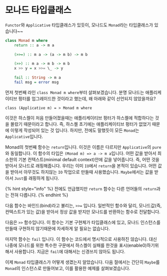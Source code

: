 # 모나드 타입클래스

`Functor`와 `Applicative` 타입클래스가 있듯이, 모나드도 `Monad`라는 타입클래스가 있습니다~~

```haskell
class Monad m where  
    return :: a -> m a  
  
    (>>=) :: m a -> (a -> m b) -> m b  
  
    (>>) :: m a -> m b -> m b  
    x >> y = x >>= \_ -> y  
  
    fail :: String -> m a  
    fail msg = error msg
```

먼저 첫번째 라인 `class Monad m where`부터 살펴보겠습니다. 분명 모나드는 애플리케이티브 펑터를 업그레이드한 것이라고 했는데, 왜 아래와 같이 선언되지 않았을까요? 

`class (Applicative m) = > Monad m where`

이것은 하스켈이 처음 만들어졌을때는 애플리케이티브 펑터가 하스켈에 적합하다는 것을 몰랐기 때문이라고 합니다. 즉, 하스켈 초기에는 애플리케이티브 펑터가 없었기 때문에 이렇게 작성되어 있는 것 입니다. 하지만, 전에도 말했듯이 모든 `Monad`는 `Applicative`입니다. 

Monad의 첫번째 함수는 `return`입니다. 이것은 이름은 다르지만 `Applicative`의 `pure`와 동일합니다. 이 함수의 타입은 `(Monad m) => a -> m a`입니다. 어떤 값을 받아서 최소한의 기본 컨텍스트\(minimal default context\)안에 값을 넣어줍니다. 즉, 어떤 것을 받아서 모나드로 래핑해줍니다. 우리는 이미 `IO`에서 `return`을 본적이 있습니다. 어떤 값을 받아서 아무것도 하지않는 `IO` 작업으로 만들때 사용했습니다. `Maybe`에서는 값을 받아서 `Just`를 래핑하게 됩니다. 

{% hint style="info" %}
전에도 언급했지만 `return` 함수는 다른 언어들의 `return`과는 전혀 다릅니다.
{% endhint %}

다음 함수는 바인드\(bind\)라고 불리는, `>>=` 입니다. 일반적인 함수와 달리, 모나드값\(즉, 컨텍스트가 있는 값\)을 받아서 정상 값을 받지만 모나드를 반환하는 함수로 전달합니다. 

다음은 `>>` 함수입니다. 이 함수는 기본 구현체가 타입클래스에 있고, 모나드 인스턴스를 만들때 구현하지 않기때문에 자세하게 알 필요는 없습니다. 

마지막 함수는 `fail` 입니다. 이 함수는 코드에서 명시적으로 사용하진 않습니다. 대신 나중에 모나드를 위한 특수한 구문에서 하스켈이 실패를 한것을 표시\(enable0\)하기위해서 사용합니다. 지금은 `fail`에 대해서는 신경쓰지 않아도 됩니다. 

이제 `Monad` 타입클래스가 어떻게 생겼는지 알았습니다. 다음 절에서는 간단히 `Maybe`를 `Monad`의 인스턴스로 만들어보고, 이를 활용한 예제를 살펴보겠습니다. 





















